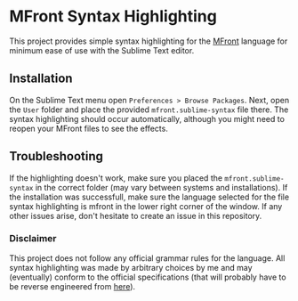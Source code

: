 # MFront Syntax Highlighting

This project provides simple syntax highlighting for the [MFront](http://tfel.sourceforge.net/) language for minimum ease of use with the Sublime Text editor.

## Installation

On the Sublime Text menu open `Preferences > Browse Packages`. Next, open the `User` folder and place the provided `mfront.sublime-syntax` file there. The syntax highlighting should occur automatically, although you might need to reopen your MFront files to see the effects.

## Troubleshooting

If the highlighting doesn't work, make sure you placed the `mfront.sublime-syntax` in the correct folder (may vary between systems and installations). If the installation was successfull, make sure the language selected for the file syntax highlighting is mfront in the lower right corner of the window. If any other issues arise, don't hesitate to create an issue in this repository.

### Disclaimer

This project does not follow any official grammar rules for the language. All syntax highlighting was made by arbitrary choices by me and may (eventually) conform to the official specifications (that will probably have to be reverse engineered from [here](https://github.com/thelfer/tfel-editor)).